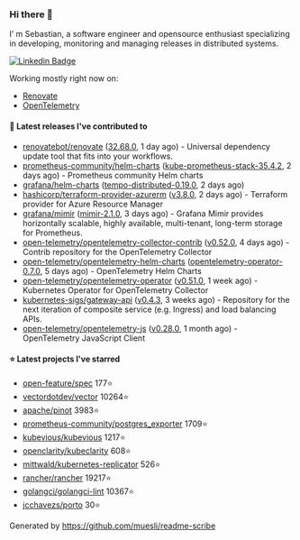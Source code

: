 ### Hi there 👋

I’ m Sebastian, a software engineer and opensource enthusiast specializing in developing, monitoring and managing releases in distributed systems.

[![Linkedin Badge](https://img.shields.io/badge/-LinkedIn-blue?style=flat&logo=Linkedin&logoColor=white&link=https://www.linkedin.com/in/sebastian-poxhofer/)](https://www.linkedin.com/in/sebastian-poxhofer/)

Working mostly right now on:
- [Renovate](https://github.com/renovatebot/renovate)
- [OpenTelemetry](https://github.com/open-telemetry)



#### 🚀 Latest releases I've contributed to

- [renovatebot/renovate](https://github.com/renovatebot/renovate) ([32.68.0](https://github.com/renovatebot/renovate/releases/tag/32.68.0), 1 day ago) - Universal dependency update tool that fits into your workflows.
- [prometheus-community/helm-charts](https://github.com/prometheus-community/helm-charts) ([kube-prometheus-stack-35.4.2](https://github.com/prometheus-community/helm-charts/releases/tag/kube-prometheus-stack-35.4.2), 2 days ago) - Prometheus community Helm charts
- [grafana/helm-charts](https://github.com/grafana/helm-charts) ([tempo-distributed-0.19.0](https://github.com/grafana/helm-charts/releases/tag/tempo-distributed-0.19.0), 2 days ago)
- [hashicorp/terraform-provider-azurerm](https://github.com/hashicorp/terraform-provider-azurerm) ([v3.8.0](https://github.com/hashicorp/terraform-provider-azurerm/releases/tag/v3.8.0), 2 days ago) - Terraform provider for Azure Resource Manager
- [grafana/mimir](https://github.com/grafana/mimir) ([mimir-2.1.0](https://github.com/grafana/mimir/releases/tag/mimir-2.1.0), 3 days ago) - Grafana Mimir provides horizontally scalable, highly available, multi-tenant, long-term storage for Prometheus.
- [open-telemetry/opentelemetry-collector-contrib](https://github.com/open-telemetry/opentelemetry-collector-contrib) ([v0.52.0](https://github.com/open-telemetry/opentelemetry-collector-contrib/releases/tag/v0.52.0), 4 days ago) - Contrib repository for the OpenTelemetry Collector
- [open-telemetry/opentelemetry-helm-charts](https://github.com/open-telemetry/opentelemetry-helm-charts) ([opentelemetry-operator-0.7.0](https://github.com/open-telemetry/opentelemetry-helm-charts/releases/tag/opentelemetry-operator-0.7.0), 5 days ago) - OpenTelemetry Helm Charts
- [open-telemetry/opentelemetry-operator](https://github.com/open-telemetry/opentelemetry-operator) ([v0.51.0](https://github.com/open-telemetry/opentelemetry-operator/releases/tag/v0.51.0), 1 week ago) - Kubernetes Operator for OpenTelemetry Collector
- [kubernetes-sigs/gateway-api](https://github.com/kubernetes-sigs/gateway-api) ([v0.4.3](https://github.com/kubernetes-sigs/gateway-api/releases/tag/v0.4.3), 3 weeks ago) - Repository for the next iteration of composite service (e.g. Ingress) and load balancing APIs.
- [open-telemetry/opentelemetry-js](https://github.com/open-telemetry/opentelemetry-js) ([v0.28.0](https://github.com/open-telemetry/opentelemetry-js/releases/tag/v0.28.0), 1 month ago) - OpenTelemetry JavaScript Client

#### ⭐ Latest projects I've starred

- [open-feature/spec](https://github.com/open-feature/spec) 177⭐
- [vectordotdev/vector](https://github.com/vectordotdev/vector) 10264⭐
- [apache/pinot](https://github.com/apache/pinot) 3983⭐
- [prometheus-community/postgres_exporter](https://github.com/prometheus-community/postgres_exporter) 1709⭐
- [kubevious/kubevious](https://github.com/kubevious/kubevious) 1217⭐
- [openclarity/kubeclarity](https://github.com/openclarity/kubeclarity) 608⭐
- [mittwald/kubernetes-replicator](https://github.com/mittwald/kubernetes-replicator) 526⭐
- [rancher/rancher](https://github.com/rancher/rancher) 19217⭐
- [golangci/golangci-lint](https://github.com/golangci/golangci-lint) 10367⭐
- [jcchavezs/porto](https://github.com/jcchavezs/porto) 30⭐



Generated by https://github.com/muesli/readme-scribe

